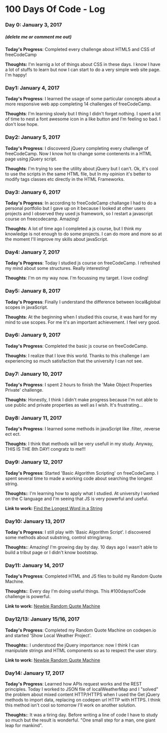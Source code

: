 # 100 Days Of Code - Log

### Day 0: January 3, 2017
##### (delete me or comment me out)

**Today's Progress**: Completed every challenge about HTML5 and CSS of freeCodeCamp

**Thoughts:** I'm learnig a lot of things about CSS in these days. I know I have a lot of stuffs to learn but now I can start to do a very simple web site page. I'm happy!

<!--**Link to work:** [Calculator App](http://www.example.com) -->

### Day1: January 4, 2017

**Today's Progress**: I learned the usage of some particular concepts about a more responsive web app completing 14 challenges of freeCodeCamp.

**Thoughts**: I'm learning slowly but I thing I didn't forget nothing. I spent a lot of time to nest a font awesome icon in a like button and I'm feeling so bad. I don't lose hope.

### Day2: January 5, 2017

**Today's Progress**: I discoveerd jQuery completing every challenge of freeCodeCamp. Now I know hot to change some contenents in a HTML page using jQuery script. 

**Thoughts**: I'm trying to see the utility about jQuery but I can't. Ok, it's cool to use the scripts in the same HTML file, but In my opinion it's better to modify tags classes etc directly in the HTML Frameworks. 


### Day3: January 6, 2017

**Today's Progress**: In according to freeCodeCamp challange I had to do a personal portfolio but I gave up on it because I looked at other users projects and I observed they used js framework, so I restart a javascript course on freecodecamp. Amazing!

**Thoughts**: A lot of time ago I completed a js course, but I think my knowledge is not enough to do some projects. I can do more and more so at the moment I'll improve my skills about javaScript. 

### Day4: January 7, 2017

**Today's Progress**: Today I studied js course on freeCodeCamp. I refreshed my mind about some structures. Really interesting!

**Thoughts**: I'm on my way now. I'm focussing my target. I love coding!

### Day5: January 8, 2017

**Today's Progress**: Finally I understand the difference between local&global scopes in javaScript.

**Thoughts**: At the beginning when I studied this course, it was hard for my mind to use scopes. For me it's an important achievement. I feel very good.

### Day6: January 9, 2017

**Today's Progress**: Completed the basic js course on freeCodeCamp. 

**Thoughts**: I realize that I love this world. Thanks to this challenge I am experiencing so much satisfaction that the university I can not see. 

### Day7: January 10, 2017

**Today's Progress**: I spent 2 hours to finish the 'Make Object Properties Private' challenge.

**Thoughts**: Honestly, I think I didn't make progress because I'm not able to use public and private properties as well as I wish. It's frustrating...

### Day8: January 11, 2017

**Today's Progress**: I learned some methods in javaScript like .filter, .reverse ect ect.

**Thoughts**: I think that methods will be very usefull in my study. Anyway, THIS IS THE 8th DAY! congratz to me!!! 

### Day9: January 12, 2017

**Today's Progress**: Started 'Basic Algorithm Scripting' on freeCodeCamp. I spent several time to made a working code about searching the longest string. 

**Thoughts:**: I'm learning how to apply what I studied. At university I worked on the C language and I'm seeing that JS is very powerful and useful.

**Link to work:** [Find the Longest Word in a String](https://www.freecodecamp.com/challenges/find-the-longest-word-in-a-string)

### Day10: January 13, 2017

**Today's Progress**: I still play with 'Basic Algorithm Script'. I discovered some methods about substring, control string/array.

**Thoughts:**: Amazing! I'm growing day by day. 10 days ago I wasn't able to build a tribut page or I didn't know bootstrap.

### Day11: January 14, 2017

**Today's Progress**: Completed HTML and JS files to build my Random Quote Machine.

**Thoughts:**: Every day I'm doing useful things. This #100daysofCode challenge is powerful.

**Link to work:** [Newbie Random Quote Machine](https://github.com/cannicombustiva/Newbie-Random-quote-machine-)

### Day12/13: January 15/16, 2017

**Today's Progress**: Completed my Random Quote Machine on codepen.io and started 'Show Local Weather Project'.

**Thoughts:**: I understood the jQuery importance: now I think I can manipulate strings and HTML components so as to respect the user story.

**Link to work:** [Newbie Random Quote Machine](https://github.com/cannicombustiva/Newbie-Random-quote-machine-)

### Day14: January 17, 2017

**Today's Progress**: Learned how APIs request works and the REST principles. Today I worked to JSON file of localWeatherMap and I "solved" the problem about mixed content HTTP/HTTPS when I used the Get jQuery methods to import data, replacing on codepen url HTTP with HTTPS. I think this method isn't cool so tomorrow I'll work on another solution.

**Thoughts:**: It was a tiring day. Before writing a line of code I have to study so much but the result is wonderful. "One small step for a man, one giant leap for mankind".


